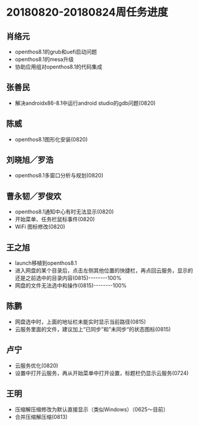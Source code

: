 # 20180820-20180824周任务进度

## 肖络元
- openthos8.1的grub和uefi启动问题
- openthos8.1的mesa升级
- 协助应用组对openthos8.1的代码集成

## 张善民
- 解决androidx86-8.1中运行android studio的gdb问题(0820)

## 陈威
- openthos8.1图形化安装(0820)

## 刘晓旭／罗浩
- openthos8.1多窗口分析与规划(0820)

## 曹永韧／罗俊欢
- openthos8.1通知中心有时无法显示(0820)
- 开始菜单、任务栏鼠标事件(0820)
- WiFi 图标修改(0820)

## 王之旭
- launch移植到openthos8.1
- 进入网盘的某个目录后，点击左侧其他位置的快捷栏，再点回云服务，显示的还是之前选中的目录内容(0815)--------100%
- 网盘的文件无法选中和操作(0815)--------100%

## 陈鹏
- 网盘选中时，上面的地址栏未能实时显示当前路径(0815)
- 云服务里面的文件，建议加上“已同步”和”未同步“的状态图标(0815)

## 卢宁
- 云服务优化(0820)
- 设置中打开云服务，再从开始菜单中打开设置，标题栏仍显示云服务(0724)

## 王明
- 压缩解压缩修改为默认直接显示（类似Windows）（0625～目前）
- 合并压缩解压缩(0813)
